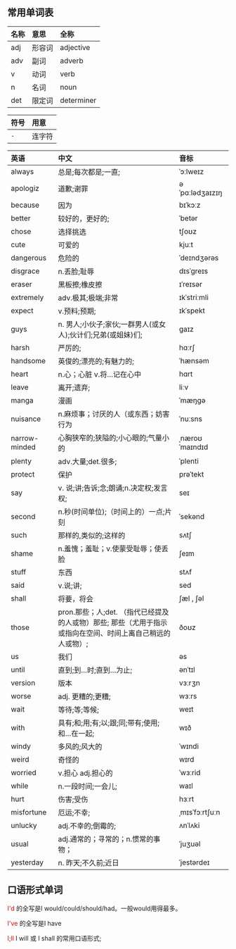 ## 常用单词表

|名称|意思|全称
|:---|:---|:---
|adj|形容词|adjective
|adv|副词|adverb
|v|动词|verb
|n|名词|noun
|det|限定词|determiner

|符号|用意
|:---|:---
|`-`|连字符

|英语|中文|音标
|:---|:---|:---
|always|总是;每次都是;一直;|ˈɔːlweɪz
|apologiz|道歉;谢罪|əˈpɑːlədʒaɪzɪŋ
|because|因为|bɪˈkɔːz
|better|较好的，更好的;|ˈbetər
|chose|选择挑选|tʃoʊz
|cute|可爱的|kjuːt
|dangerous|危险的|ˈdeɪndʒərəs
|disgrace|n.丢脸;耻辱|dɪsˈɡreɪs
|eraser|黑板擦;橡皮擦|ɪˈreɪsər
|extremely|adv.极其;极端;非常|ɪkˈstriːmli
|expect|v.预料;预期;|ɪkˈspekt 
|guys|n. 男人;小伙子;家伙;一群男人(或女人);伙计们;兄弟(或姐妹)们;|gaɪz
|harsh| 严厉的;|hɑːrʃ
|handsome|英俊的;漂亮的;有魅力的;|ˈhænsəm
|heart|n.心；心脏 v.将…记在心中|hɑrt
|leave|离开;遗弃;|liːv
|manga|漫画|ˈmæŋɡə
|nuisance|n.麻烦事；讨厌的人（或东西；妨害行为|ˈnuːsns
|narrow-minded|心胸狭窄的;狭隘的;小心眼的;气量小的|ˌnæroʊ ˈmaɪndɪd
|plenty|adv.大量;det.很多;|ˈplenti
|protect|保护|prəˈtekt|protecting
|say|v. 说;讲;告诉;念;朗诵;n.决定权;发言权;|seɪ
|second|n.秒(时间单位);（时间上的）一点;片刻|ˈsekənd
|such|那样的,类似的;这样的|sʌtʃ
|shame|n.羞愧；羞耻；v.使蒙受耻辱；使丢脸|ʃeɪm
|stuff|东西|stʌf
|said|v.说;讲;|sed
|shall|将要，将会|ʃæl , ʃəl
|those|pron.那些；人;det. （指代已经提及的人或物）那些;   那些（尤用于指示或指向在空间、时间上离自己稍远的人或物）;|ðoʊz
|us|我们|əs|
|until| 直到;到…时;直到…为止;|ənˈtɪl
|version|版本|vɜːrʒn
|worse|adj. 更糟的;更糟;|wɜːrs
|wait|等待;等;等候;|weɪt
|with|具有;和;用;有;以;跟;同;带有;使用;和…在一起;|wɪð
|windy|多风的;风大的|ˈwɪndi
|weird|奇怪的|wɪrd
|worried|v.担心 adj.担心的|ˈwɜːrid
|while|n.一段时间;一会儿;|waɪl
|hurt|伤害;受伤|hɜːrt
|misfortune|厄运;不幸;|ˌmɪsˈfɔːrtʃuːn
|unlucky|adj.不幸的;倒霉的;|ʌnˈlʌki
|usual|adj.通常的；寻常的；n.惯常的事物；|ˈjuʒuəl
|yesterday|n. 昨天;不久前;近日|ˈjestərdeɪ


## 口语形式单词

<font color="#dd0000"> I'd </font>的全写是I would/could/should/had。一般would用得最多。

<font color="#dd0000"> I've </font>的全写是I have

<font color = "#dd000"> I;ll </font> I will 或 I shall 的常用口语形式;  